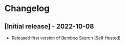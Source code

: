 # Changelog

## [Initial release] - 2022-10-08

- Released first version of Bamboo Search (Self Hosted) 
